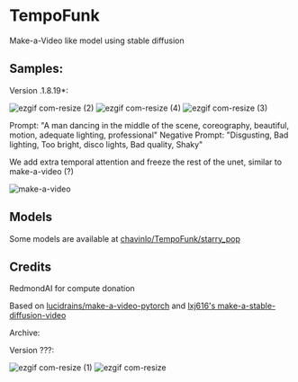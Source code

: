 # TempoFunk

Make-a-Video like model using stable diffusion

## Samples:

Version .1.8.19*:

![ezgif com-resize (2)](https://user-images.githubusercontent.com/85657083/224514220-68c7b7a0-64cc-4237-b753-7bac7f6e5b41.gif)
![ezgif com-resize (4)](https://user-images.githubusercontent.com/85657083/224514216-a8b76a60-e990-462a-a437-bdebb4bcbaae.gif)
![ezgif com-resize (3)](https://user-images.githubusercontent.com/85657083/224514214-6e3b4b44-6e72-4421-baa2-e2f3bbf91ca7.gif)

Prompt: "A man dancing in the middle of the scene, coreography, beautiful, motion, adequate lighting, professional"
Negative Prompt: "Disgusting, Bad lighting, Too bright, disco lights, Bad quality, Shaky"

We add extra temporal attention and freeze the rest of the unet, similar to make-a-video (?)

![make-a-video](https://user-images.githubusercontent.com/85657083/222880782-e3931bf7-c011-4a41-8293-67420e897886.png)

## Models

Some models are available at [chavinlo/TempoFunk/starry_pop](https://huggingface.co/chavinlo/TempoFunk/tree/starry_pop)

## Credits

RedmondAI for compute donation

Based on [lucidrains/make-a-video-pytorch](https://github.com/lucidrains/make-a-video-pytorch) and [lxj616's make-a-stable-diffusion-video](https://github.com/lucidrains/make-a-video-pytorch/issues/10)

Archive:

Version ???:

![ezgif com-resize (1)](https://user-images.githubusercontent.com/85657083/222880769-f7860d4d-ded4-4629-a5a5-a5d455464891.gif)
![ezgif com-resize](https://user-images.githubusercontent.com/85657083/222880772-dab7b72a-565a-4a9d-8f04-6e0f3f246cfb.gif)
